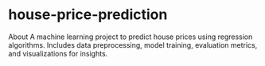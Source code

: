 # house-price-prediction
About A machine learning project to predict house prices using regression algorithms. Includes data preprocessing, model training, evaluation metrics, and visualizations for insights.

